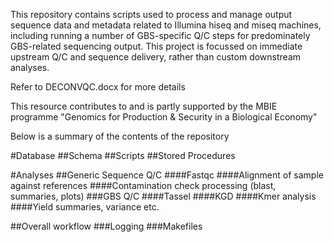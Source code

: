 This repository contains scripts used to process and manage output sequence data and metadata related to Illumina hiseq and miseq machines, including running a number of GBS-specific Q/C steps for predominately GBS-related sequencing output. This project is focussed on immediate upstream Q/C and sequence delivery, rather than custom downstream analyses.

Refer to DECONVQC.docx for more details

This resource contributes to and is partly supported by the MBIE programme "Genomics for Production & Security in a Biological Economy"

Below is a summary of the contents of the repository


#Database 
##Schema
##Scripts
##Stored Procedures 

#Analyses
##Generic Sequence Q/C
####Fastqc
####Alignment of sample against references
####Contamination check processing (blast, summaries, plots)
###GBS Q/C 
####Tassel
####KGD
####Kmer analysis
####Yield summaries, variance etc. 
	
##Overall workflow 
###Logging
###Makefiles









